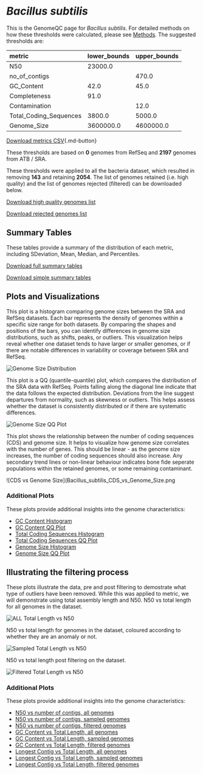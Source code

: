# *Bacillus subtilis*

This is the GenomeQC page for *Bacillus subtilis*. For detailed methods on how these thresholds were calculated, please see [Methods](/methods).
The suggested thresholds are: 

| metric                 | lower_bounds   | upper_bounds   |
|:-----------------------|:---------------|:---------------|
| N50                    | 23000.0        |                |
| no_of_contigs          |                | 470.0          |
| GC_Content             | 42.0           | 45.0           |
| Completeness           | 91.0           |                |
| Contamination          |                | 12.0           |
| Total_Coding_Sequences | 3800.0         | 5000.0         |
| Genome_Size            | 3600000.0      | 4600000.0      |

[Download metrics CSV](/Bacillus/Bacillus_subtilis/Bacillus_subtilis_metrics.csv){.md-button}


These thresholds are based on **0** genomes from RefSeq and **2197** genomes from ATB / SRA.

These thresholds were applied to all the bacteria dataset, which resulted in removing **143** and retaining **2054**.
The list of genomes retained (i.e. high quality) and the list of genomes rejected (filtered) can be downloaded below. 

[Download high quality genomes list](/Bacillus/Bacillus_subtilis/Bacillus_subtilis_high_quality_genomes.csv.xz)


[Download rejected genomes list](/Bacillus/Bacillus_subtilis/Bacillus_subtilis_filtered_out_genomes.csv.xz)



## Summary Tables
These tables provide a summary of the distribution of each metric, including SDeviation, Mean, Median, and Percentiles.

[Download full summary tables](/Bacillus/Bacillus_subtilis/summary.csv)

[Download simple summary tables](/Bacillus/Bacillus_subtilis/selected_summary.csv)

## Plots and Visualizations

This plot is a histogram comparing genome sizes between the SRA and RefSeq datasets. Each bar represents the density of genomes within a specific size range for both datasets. By comparing the shapes and positions of the bars, you can identify differences in genome size distributions, such as shifts, peaks, or outliers. This visualization helps reveal whether one dataset tends to have larger or smaller genomes, or if there are notable differences in variability or coverage between SRA and RefSeq.

![Genome Size Distribution](Genome_Size_refseq_histogram_kde.png)

This plot is a QQ (quantile-quantile) plot, which compares the distribution of the SRA data with RefSeq. Points falling along the diagonal line indicate that the data follows the expected distribution. Deviations from the line suggest departures from normality, such as skewness or outliers. This helps assess whether the dataset is consistently distributed or if there are systematic differences.

![Genome Size QQ Plot](Genome_Size_refseq_qqplot.png)

This plot shows the relationship between the number of coding sequences (CDS) and genome size. It helps to visualize how genome size correlates with the number of genes. This should be linear - as the genome size increases, the number of coding sequences should also increase. Any secondary trend lines or non-linear behaviour indicates bone fide seperate populations within the retained genomes, or some remaining contaminant. 

![CDS vs Genome Size](Bacillus_subtilis_CDS_vs_Genome_Size.png

### Additional Plots

These plots provide additional insights into the genome characteristics:

- [GC Content Histogram](Bacillus_subtilis_GC_Content_refseq_histogram_kde.png)
- [GC Content QQ Plot](Bacillus_subtilis_GC_Content_refseq_qqplot.png)
- [Total Coding Sequences Histogram](Bacillus_subtilis_Total_Coding_Sequences_refseq_histogram_kde.png)
- [Total Coding Sequences QQ Plot](Bacillus_subtilis_Total_Coding_Sequences_refseq_qqplot.png)
- [Genome Size Histogram](Bacillus_subtilis_Genome_Size_refseq_histogram_kde.png)
- [Genome Size QQ Plot](Bacillus_subtilis_Genome_Size_refseq_qqplot.png)
## Illustrating the filtering process
These plots illustrate the data, pre and post filtering to demostrate what type of outliers have been removed. While this was applied to metric, we will demonstrate using total assembly length and N50.
N50 vs total length for all genomes in the dataset.

![ALL Total Length vs N50](Bacillus_subtilis_all_total_length_N50.png)

N50 vs total length for genomes in the dataset, coloured according to whether they are an anomaly or not.

![Sampled Total Length vs N50](Bacillus_subtilis_sample_total_length_N50.png)

N50 vs total length post filtering on the dataset.

![Filtered Total Length vs N50](Bacillus_subtilis_filt_total_length_N50.png)

### Additional Plots

These plots provide additional insights into the genome characteristics:

- [N50 vs number of contigs, all genomes](Bacillus_subtilis_all_N50_number.png)
- [N50 vs number of contigs, sampled genomes](Bacillus_subtilis_sample_N50_number.png)
- [N50 vs number of contigs, filtered genomes](Bacillus_subtilis_filt_N50_number.png)
- [GC Content vs Total Length, all genomes](Bacillus_subtilis_all_total_length_GC_Content.png)
- [GC Content vs Total Length, sampled genomes](Bacillus_subtilis_sample_total_length_GC_Content.png)
- [GC Content vs Total Length, filtered genomes](Bacillus_subtilis_filt_total_length_GC_Content.png)
- [Longest Contig vs Total Length, all genomes](Bacillus_subtilis_all_total_length_longest.png)
- [Longest Contig vs Total Length, sampled genomes](Bacillus_subtilis_sample_total_length_longest.png)
- [Longest Contig vs Total Length, filtered genomes](Bacillus_subtilis_filt_total_length_longest.png)
